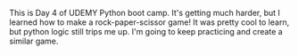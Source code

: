 This is Day 4 of UDEMY Python boot camp. It's getting much harder, but I learned how to make a rock-paper-scissor game! It was pretty cool to learn, but python logic still trips me up.
I'm going to keep practicing and create a similar game.
